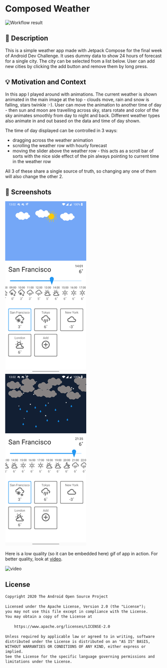 
# Composed Weather

<!--- Replace <OWNER> with your Github Username and <REPOSITORY> with the name of your repository. -->
<!--- You can find both of these in the url bar when you open your repository in github. -->
![Workflow result](https://github.com/ghus-raba/compose-weather-app/workflows/Check/badge.svg)


## :scroll: Description
This is a simple weather app made with Jetpack Compose for the final week of Android Dev Challenge. It uses dummy data 
to show 24 hours of forecast for a single city. The city can be selected from a list below. User can add new cities by 
clicking the add button and remove them by long press.


## :bulb: Motivation and Context
<!--- Optionally point readers to interesting parts of your submission. -->
<!--- What are you especially proud of? -->
In this app I played around with animations. The current weather is shown animated in the main image at the top - clouds 
move, rain and snow is falling, stars twinkle :-). User can move the animation to another time of day - then sun and 
moon are travelling across sky, stars rotate and color of the sky animates smoothly from day to night and back. 
Different weather types also animate in and out based on the data and time of day shown. 

The time of day displayed can be controlled in 3 ways:
 - dragging across the weather animation
 - scrolling the weather row with hourly forecast
 - moving the slider above the weather row - this acts as a scroll bar of sorts with the nice side effect of the pin 
   always pointing to current time in the weather row
   
All 3 of these share a single source of truth, so changing any one of them will also change the other 2.

## :camera_flash: Screenshots
<!-- You can add more screenshots here if you like -->
<img src="/results/screenshot_1.png" width="260">&emsp;<img src="/results/screenshot_2.png" width="260">


Here is a low quality (so it can be embedded here) gif of app in action. For better quality, look at [video](/results/video.mp4).

![video](https://user-images.githubusercontent.com/2743419/112151489-90e8a400-8be1-11eb-808c-9d97aef64834.gif)


## License
```
Copyright 2020 The Android Open Source Project

Licensed under the Apache License, Version 2.0 (the "License");
you may not use this file except in compliance with the License.
You may obtain a copy of the License at

    https://www.apache.org/licenses/LICENSE-2.0

Unless required by applicable law or agreed to in writing, software
distributed under the License is distributed on an "AS IS" BASIS,
WITHOUT WARRANTIES OR CONDITIONS OF ANY KIND, either express or implied.
See the License for the specific language governing permissions and
limitations under the License.
```
